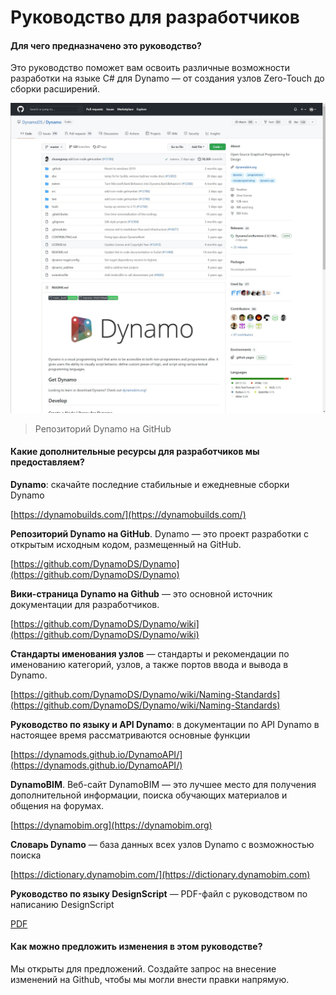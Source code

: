 # Руководство для разработчиков 

#### Для чего предназначено это руководство? <a href="#what-is-the-purpose-of-this-guide" id="what-is-the-purpose-of-this-guide"></a>

Это руководство поможет вам освоить различные возможности разработки на языке C# для Dynamo — от создания узлов Zero-Touch до сборки расширений.

![Репозиторий Dynamo на Github](../1-introduction/images/dynamogithub.jpg)

> Репозиторий Dynamo на GitHub

#### Какие дополнительные ресурсы для разработчиков мы предоставляем? <a href="#what-additional-online-resources-do-we-provide" id="what-additional-online-resources-do-we-provide"></a>

**Dynamo**: скачайте последние стабильные и ежедневные сборки Dynamo

[https://dynamobuilds.com/](https://dynamobuilds.com/)

**Репозиторий Dynamo на GitHub**. Dynamo — это проект разработки с открытым исходным кодом, размещенный на GitHub.

[https://github.com/DynamoDS/Dynamo](https://github.com/DynamoDS/Dynamo)

**Вики-страница Dynamo на Github** — это основной источник документации для разработчиков.

[https://github.com/DynamoDS/Dynamo/wiki](https://github.com/DynamoDS/Dynamo/wiki)

**Стандарты именования узлов** — стандарты и рекомендации по именованию категорий, узлов, а также портов ввода и вывода в Dynamo.

[https://github.com/DynamoDS/Dynamo/wiki/Naming-Standards](https://github.com/DynamoDS/Dynamo/wiki/Naming-Standards)

**Руководство по языку и API Dynamo**: в документации по API Dynamo в настоящее время рассматриваются основные функции

[https://dynamods.github.io/DynamoAPI/](https://dynamods.github.io/DynamoAPI/)

**DynamoBIM**. Веб-сайт DynamoBIM — это лучшее место для получения дополнительной информации, поиска обучающих материалов и общения на форумах.

[https://dynamobim.org](https://dynamobim.org)

**Словарь Dynamo** — база данных всех узлов Dynamo с возможностью поиска

[https://dictionary.dynamobim.com/](https://dictionary.dynamobim.com)

**Руководство по языку DesignScript** — PDF-файл с руководством по написанию DesignScript

[PDF](https://dynamobim.org/wp-content/uploads/forum-assets/colin-mccroneautodesk-com/07/10/Dynamo\_language\_guide\_version\_1.pdf)

#### Как можно предложить изменения в этом руководстве? <a href="#how-can-i-suggest-changes-to-this-guide" id="how-can-i-suggest-changes-to-this-guide"></a>

Мы открыты для предложений. Создайте запрос на внесение изменений на Github, чтобы мы могли внести правки напрямую.
